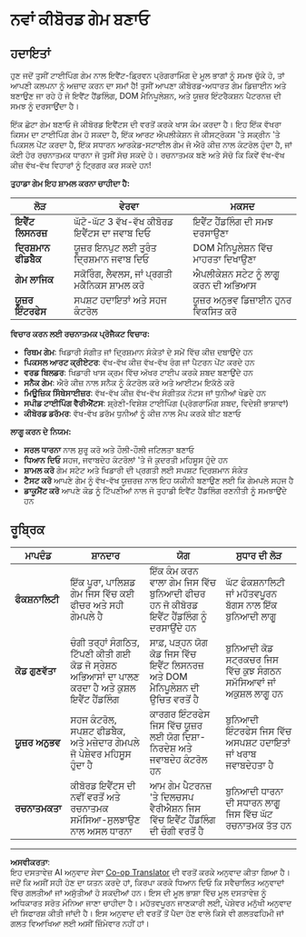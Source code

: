 <!--
CO_OP_TRANSLATOR_METADATA:
{
  "original_hash": "3eac59d70e2532a677a2ce6bf765485a",
  "translation_date": "2025-10-22T18:04:49+00:00",
  "source_file": "4-typing-game/typing-game/assignment.md",
  "language_code": "pa"
}
-->
# ਨਵਾਂ ਕੀਬੋਰਡ ਗੇਮ ਬਣਾਓ

## ਹਦਾਇਤਾਂ

ਹੁਣ ਜਦੋਂ ਤੁਸੀਂ ਟਾਈਪਿੰਗ ਗੇਮ ਨਾਲ ਇਵੈਂਟ-ਡ੍ਰਿਵਨ ਪ੍ਰੋਗਰਾਮਿੰਗ ਦੇ ਮੂਲ ਭਾਗਾਂ ਨੂੰ ਸਮਝ ਚੁੱਕੇ ਹੋ, ਤਾਂ ਆਪਣੀ ਕਲਪਨਾ ਨੂੰ ਅਜ਼ਾਦ ਕਰਨ ਦਾ ਸਮਾਂ ਹੈ! ਤੁਸੀਂ ਆਪਣਾ ਕੀਬੋਰਡ-ਅਧਾਰਤ ਗੇਮ ਡਿਜ਼ਾਈਨ ਅਤੇ ਬਣਾਉਣ ਜਾ ਰਹੇ ਹੋ ਜੋ ਇਵੈਂਟ ਹੈਂਡਲਿੰਗ, DOM ਮੈਨਿਪੂਲੇਸ਼ਨ, ਅਤੇ ਯੂਜ਼ਰ ਇੰਟਰੈਕਸ਼ਨ ਪੈਟਰਨਜ਼ ਦੀ ਸਮਝ ਨੂੰ ਦਰਸਾਉਂਦਾ ਹੈ।

ਇੱਕ ਛੋਟਾ ਗੇਮ ਬਣਾਓ ਜੋ ਕੀਬੋਰਡ ਇਵੈਂਟਸ ਦੀ ਵਰਤੋਂ ਕਰਕੇ ਖਾਸ ਕੰਮ ਕਰਦਾ ਹੈ। ਇਹ ਇੱਕ ਵੱਖਰਾ ਕਿਸਮ ਦਾ ਟਾਈਪਿੰਗ ਗੇਮ ਹੋ ਸਕਦਾ ਹੈ, ਇੱਕ ਆਰਟ ਐਪਲੀਕੇਸ਼ਨ ਜੋ ਕੀਸਟ੍ਰੋਕਸ 'ਤੇ ਸਕ੍ਰੀਨ 'ਤੇ ਪਿਕਸਲ ਪੇਂਟ ਕਰਦਾ ਹੈ, ਇੱਕ ਸਧਾਰਨ ਆਰਕੇਡ-ਸਟਾਈਲ ਗੇਮ ਜੋ ਐਰੋ ਕੀਜ਼ ਨਾਲ ਕੰਟਰੋਲ ਹੁੰਦਾ ਹੈ, ਜਾਂ ਕੋਈ ਹੋਰ ਰਚਨਾਤਮਕ ਧਾਰਨਾ ਜੋ ਤੁਸੀਂ ਸੋਚ ਸਕਦੇ ਹੋ। ਰਚਨਾਤਮਕ ਬਣੋ ਅਤੇ ਸੋਚੋ ਕਿ ਕਿਵੇਂ ਵੱਖ-ਵੱਖ ਕੀਜ਼ ਵੱਖ-ਵੱਖ ਵਿਹਾਰਾਂ ਨੂੰ ਟ੍ਰਿਗਰ ਕਰ ਸਕਦੇ ਹਨ!

**ਤੁਹਾਡਾ ਗੇਮ ਇਹ ਸ਼ਾਮਲ ਕਰਨਾ ਚਾਹੀਦਾ ਹੈ:**

| ਲੋੜ | ਵੇਰਵਾ | ਮਕਸਦ |
|-----|-------|-------|
| **ਇਵੈਂਟ ਲਿਸਨਰਜ਼** | ਘੱਟੋ-ਘੱਟ 3 ਵੱਖ-ਵੱਖ ਕੀਬੋਰਡ ਇਵੈਂਟਸ ਦਾ ਜਵਾਬ ਦਿਓ | ਇਵੈਂਟ ਹੈਂਡਲਿੰਗ ਦੀ ਸਮਝ ਦਰਸਾਉਣਾ |
| **ਦ੍ਰਿਸ਼ਮਾਨ ਫੀਡਬੈਕ** | ਯੂਜ਼ਰ ਇਨਪੁਟ ਲਈ ਤੁਰੰਤ ਦ੍ਰਿਸ਼ਮਾਨ ਜਵਾਬ ਦਿਓ | DOM ਮੈਨਿਪੂਲੇਸ਼ਨ ਵਿੱਚ ਮਾਹਰਤਾ ਦਿਖਾਉਣਾ |
| **ਗੇਮ ਲਾਜਿਕ** | ਸਕੋਰਿੰਗ, ਲੈਵਲਸ, ਜਾਂ ਪ੍ਰਗਤੀ ਮਕੈਨਿਕਸ ਸ਼ਾਮਲ ਕਰੋ | ਐਪਲੀਕੇਸ਼ਨ ਸਟੇਟ ਨੂੰ ਲਾਗੂ ਕਰਨ ਦੀ ਅਭਿਆਸ |
| **ਯੂਜ਼ਰ ਇੰਟਰਫੇਸ** | ਸਪਸ਼ਟ ਹਦਾਇਤਾਂ ਅਤੇ ਸਹਜ ਕੰਟਰੋਲ | ਯੂਜ਼ਰ ਅਨੁਭਵ ਡਿਜ਼ਾਈਨ ਹੁਨਰ ਵਿਕਸਿਤ ਕਰੋ |

**ਵਿਚਾਰ ਕਰਨ ਲਈ ਰਚਨਾਤਮਕ ਪ੍ਰੋਜੈਕਟ ਵਿਚਾਰ:**
- **ਰਿਥਮ ਗੇਮ**: ਖਿਡਾਰੀ ਸੰਗੀਤ ਜਾਂ ਦ੍ਰਿਸ਼ਮਾਨ ਸੰਕੇਤਾਂ ਦੇ ਸਮੇਂ ਵਿੱਚ ਕੀਜ਼ ਦਬਾਉਂਦੇ ਹਨ
- **ਪਿਕਸਲ ਆਰਟ ਕ੍ਰੀਏਟਰ**: ਵੱਖ-ਵੱਖ ਕੀਜ਼ ਵੱਖ-ਵੱਖ ਰੰਗ ਜਾਂ ਪੈਟਰਨ ਪੇਂਟ ਕਰਦੇ ਹਨ
- **ਵਰਡ ਬਿਲਡਰ**: ਖਿਡਾਰੀ ਖਾਸ ਕ੍ਰਮ ਵਿੱਚ ਅੱਖਰ ਟਾਈਪ ਕਰਕੇ ਸ਼ਬਦ ਬਣਾਉਂਦੇ ਹਨ
- **ਸਨੈਕ ਗੇਮ**: ਐਰੋ ਕੀਜ਼ ਨਾਲ ਸਨੈਕ ਨੂੰ ਕੰਟਰੋਲ ਕਰੋ ਅਤੇ ਆਈਟਮ ਇਕੱਠੇ ਕਰੋ
- **ਮਿਊਜ਼ਿਕ ਸਿੰਥੇਸਾਈਜ਼ਰ**: ਵੱਖ-ਵੱਖ ਕੀਜ਼ ਵੱਖ-ਵੱਖ ਸੰਗੀਤਕ ਨੋਟਸ ਜਾਂ ਧੁਨੀਆਂ ਖੇਡਦੇ ਹਨ
- **ਸਪੀਡ ਟਾਈਪਿੰਗ ਵੈਰੀਐਂਟਸ**: ਸ਼੍ਰੇਣੀ-ਵਿਸ਼ੇਸ਼ ਟਾਈਪਿੰਗ (ਪ੍ਰੋਗਰਾਮਿੰਗ ਸ਼ਬਦ, ਵਿਦੇਸ਼ੀ ਭਾਸ਼ਾਵਾਂ)
- **ਕੀਬੋਰਡ ਡਰੱਮਰ**: ਵੱਖ-ਵੱਖ ਡਰੱਮ ਧੁਨੀਆਂ ਨੂੰ ਕੀਜ਼ ਨਾਲ ਮੈਪ ਕਰਕੇ ਬੀਟ ਬਣਾਓ

**ਲਾਗੂ ਕਰਨ ਦੇ ਨਿਯਮ:**
- **ਸਰਲ ਧਾਰਨਾ** ਨਾਲ ਸ਼ੁਰੂ ਕਰੋ ਅਤੇ ਹੌਲੀ-ਹੌਲੀ ਜਟਿਲਤਾ ਬਣਾਓ
- **ਧਿਆਨ ਦਿਓ** ਸਹਜ, ਜਵਾਬਦੇਹ ਕੰਟਰੋਲਾਂ 'ਤੇ ਜੋ ਕੁਦਰਤੀ ਮਹਿਸੂਸ ਹੁੰਦੇ ਹਨ
- **ਸ਼ਾਮਲ ਕਰੋ** ਗੇਮ ਸਟੇਟ ਅਤੇ ਖਿਡਾਰੀ ਦੀ ਪ੍ਰਗਤੀ ਲਈ ਸਪਸ਼ਟ ਦ੍ਰਿਸ਼ਮਾਨ ਸੰਕੇਤ
- **ਟੈਸਟ ਕਰੋ** ਆਪਣੇ ਗੇਮ ਨੂੰ ਵੱਖ-ਵੱਖ ਯੂਜ਼ਰਜ਼ ਨਾਲ ਇਹ ਯਕੀਨੀ ਬਣਾਉਣ ਲਈ ਕਿ ਗੇਮਪਲੇ ਸਹਜ ਹੈ
- **ਡਾਕੂਮੈਂਟ ਕਰੋ** ਆਪਣੇ ਕੋਡ ਨੂੰ ਟਿੱਪਣੀਆਂ ਨਾਲ ਜੋ ਤੁਹਾਡੀ ਇਵੈਂਟ ਹੈਂਡਲਿੰਗ ਰਣਨੀਤੀ ਨੂੰ ਸਮਝਾਉਂਦੇ ਹਨ

## ਰੂਬ੍ਰਿਕ

| ਮਾਪਦੰਡ | ਸ਼ਾਨਦਾਰ | ਯੋਗ | ਸੁਧਾਰ ਦੀ ਲੋੜ |
|--------|---------|-----|---------------|
| **ਫੰਕਸ਼ਨਾਲਿਟੀ** | ਇੱਕ ਪੂਰਾ, ਪਾਲਿਸ਼ਡ ਗੇਮ ਜਿਸ ਵਿੱਚ ਕਈ ਫੀਚਰ ਅਤੇ ਸਹੀ ਗੇਮਪਲੇ ਹੈ | ਇੱਕ ਕੰਮ ਕਰਨ ਵਾਲਾ ਗੇਮ ਜਿਸ ਵਿੱਚ ਬੁਨਿਆਦੀ ਫੀਚਰ ਹਨ ਜੋ ਕੀਬੋਰਡ ਇਵੈਂਟ ਹੈਂਡਲਿੰਗ ਨੂੰ ਦਰਸਾਉਂਦੇ ਹਨ | ਘੱਟ ਫੰਕਸ਼ਨਾਲਿਟੀ ਜਾਂ ਮਹੱਤਵਪੂਰਨ ਬੱਗਸ ਨਾਲ ਇੱਕ ਬੁਨਿਆਦੀ ਲਾਗੂ |
| **ਕੋਡ ਗੁਣਵੱਤਾ** | ਚੰਗੀ ਤਰ੍ਹਾਂ ਸੰਗਠਿਤ, ਟਿੱਪਣੀ ਕੀਤੀ ਗਈ ਕੋਡ ਜੋ ਸ੍ਰੇਸ਼ਠ ਅਭਿਆਸਾਂ ਦਾ ਪਾਲਣ ਕਰਦਾ ਹੈ ਅਤੇ ਕੁਸ਼ਲ ਇਵੈਂਟ ਹੈਂਡਲਿੰਗ | ਸਾਫ਼, ਪੜ੍ਹਨ ਯੋਗ ਕੋਡ ਜਿਸ ਵਿੱਚ ਇਵੈਂਟ ਲਿਸਨਰਜ਼ ਅਤੇ DOM ਮੈਨਿਪੂਲੇਸ਼ਨ ਦੀ ਉਚਿਤ ਵਰਤੋਂ ਹੈ | ਬੁਨਿਆਦੀ ਕੋਡ ਸਟ੍ਰਕਚਰ ਜਿਸ ਵਿੱਚ ਕੁਝ ਸੰਗਠਨ ਸਮੱਸਿਆਵਾਂ ਜਾਂ ਅਕੁਸ਼ਲ ਲਾਗੂ ਹਨ |
| **ਯੂਜ਼ਰ ਅਨੁਭਵ** | ਸਹਜ ਕੰਟਰੋਲ, ਸਪਸ਼ਟ ਫੀਡਬੈਕ, ਅਤੇ ਮਜ਼ੇਦਾਰ ਗੇਮਪਲੇ ਜੋ ਪੇਸ਼ੇਵਰ ਮਹਿਸੂਸ ਹੁੰਦਾ ਹੈ | ਕਾਰਗਰ ਇੰਟਰਫੇਸ ਜਿਸ ਵਿੱਚ ਯੂਜ਼ਰ ਲਈ ਯੋਗ ਦਿਸ਼ਾ-ਨਿਰਦੇਸ਼ ਅਤੇ ਜਵਾਬਦੇਹ ਕੰਟਰੋਲ ਹਨ | ਬੁਨਿਆਦੀ ਇੰਟਰਫੇਸ ਜਿਸ ਵਿੱਚ ਅਸਪਸ਼ਟ ਹਦਾਇਤਾਂ ਜਾਂ ਖਰਾਬ ਜਵਾਬਦੇਹਤਾ ਹੈ |
| **ਰਚਨਾਤਮਕਤਾ** | ਕੀਬੋਰਡ ਇਵੈਂਟਸ ਦੀ ਨਵੀਂ ਵਰਤੋਂ ਅਤੇ ਰਚਨਾਤਮਕ ਸਮੱਸਿਆ-ਸੁਲਝਾਉਣ ਨਾਲ ਅਸਲ ਧਾਰਨਾ | ਆਮ ਗੇਮ ਪੈਟਰਨਜ਼ 'ਤੇ ਦਿਲਚਸਪ ਵੈਰੀਐਸ਼ਨ ਜਿਸ ਵਿੱਚ ਇਵੈਂਟ ਹੈਂਡਲਿੰਗ ਦੀ ਚੰਗੀ ਵਰਤੋਂ ਹੈ | ਬੁਨਿਆਦੀ ਧਾਰਨਾ ਦੀ ਸਧਾਰਨ ਲਾਗੂ ਜਿਸ ਵਿੱਚ ਘੱਟ ਰਚਨਾਤਮਕ ਤੱਤ ਹਨ |

---

**ਅਸਵੀਕਰਤਾ**:  
ਇਹ ਦਸਤਾਵੇਜ਼ AI ਅਨੁਵਾਦ ਸੇਵਾ [Co-op Translator](https://github.com/Azure/co-op-translator) ਦੀ ਵਰਤੋਂ ਕਰਕੇ ਅਨੁਵਾਦ ਕੀਤਾ ਗਿਆ ਹੈ। ਜਦੋਂ ਕਿ ਅਸੀਂ ਸਹੀ ਹੋਣ ਦਾ ਯਤਨ ਕਰਦੇ ਹਾਂ, ਕਿਰਪਾ ਕਰਕੇ ਧਿਆਨ ਦਿਓ ਕਿ ਸਵੈਚਾਲਿਤ ਅਨੁਵਾਦਾਂ ਵਿੱਚ ਗਲਤੀਆਂ ਜਾਂ ਅਸੁੱਤੀਆਂ ਹੋ ਸਕਦੀਆਂ ਹਨ। ਇਸ ਦੀ ਮੂਲ ਭਾਸ਼ਾ ਵਿੱਚ ਮੂਲ ਦਸਤਾਵੇਜ਼ ਨੂੰ ਅਧਿਕਾਰਤ ਸਰੋਤ ਮੰਨਿਆ ਜਾਣਾ ਚਾਹੀਦਾ ਹੈ। ਮਹੱਤਵਪੂਰਨ ਜਾਣਕਾਰੀ ਲਈ, ਪੇਸ਼ੇਵਰ ਮਨੁੱਖੀ ਅਨੁਵਾਦ ਦੀ ਸਿਫਾਰਸ਼ ਕੀਤੀ ਜਾਂਦੀ ਹੈ। ਇਸ ਅਨੁਵਾਦ ਦੀ ਵਰਤੋਂ ਤੋਂ ਪੈਦਾ ਹੋਣ ਵਾਲੇ ਕਿਸੇ ਵੀ ਗਲਤਫਹਿਮੀ ਜਾਂ ਗਲਤ ਵਿਆਖਿਆ ਲਈ ਅਸੀਂ ਜ਼ਿੰਮੇਵਾਰ ਨਹੀਂ ਹਾਂ।